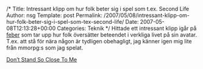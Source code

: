 /*
 Title: Intressant klipp om hur folk beter sig i spel som t.ex. Second Life
 Author: nsg
 Template: post
 Permalink: /2007/05/08/intressant-klipp-om-hur-folk-beter-sig-i-spel-som-tex-second-life/
 Date: 2007-05-08T12:13:28+00:00
 Categories: Teknik
*/
Hittade ett intressant klipp igår på [feber][1] som tar upp hur folk översätter beteendet i verkliga livet på sin avatar. T.ex. att stå för nära någon är tydligen obehagligt, jag känner igen mig lite från mmorpg:s som jag spelat.

[Don&#8217;t Stand So Close To Me][2]

<small></small>

 [1]: http://pc.feber.se//feber/art/18771/st_inte_fr_nra/
 [2]: http://www.npr.org/blogs/bryantpark/2007/05/dont_stand_so_close_to_me.html